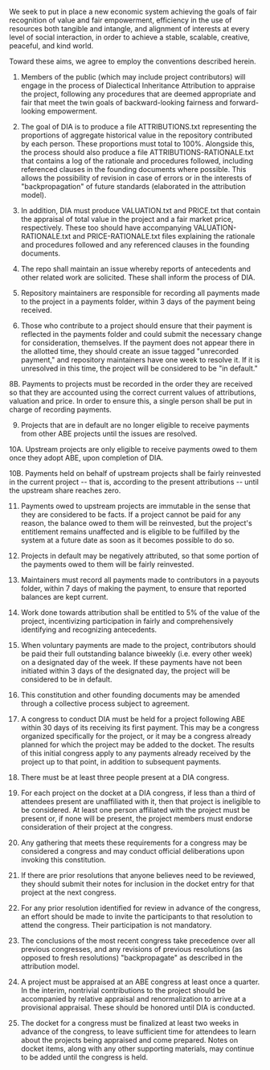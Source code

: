 We seek to put in place a new economic system achieving the goals of fair recognition of value and fair empowerment, efficiency in the use of resources both tangible and intangle, and alignment of interests at every level of social interaction, in order to achieve a stable, scalable, creative, peaceful, and kind world.

Toward these aims, we agree to employ the conventions described herein.

1. Members of the public (which may include project contributors) will engage in the process of Dialectical Inheritance Attribution to appraise the project, following any procedures that are deemed appropriate and fair that meet the twin goals of backward-looking fairness and forward-looking empowerment.

2. The goal of DIA is to produce a file ATTRIBUTIONS.txt representing the proportions of aggregate historical value in the repository contributed by each person. These proportions must total to 100%. Alongside this, the process should also produce a file ATTRIBUTIONS-RATIONALE.txt that contains a log of the rationale and procedures followed, including referenced clauses in the founding documents where possible. This allows the possibility of revision in case of errors or in the interests of "backpropagation" of future standards (elaborated in the attribution model).

3. In addition, DIA must produce VALUATION.txt and PRICE.txt that contain the appraisal of total value in the project and a fair market price, respectively. These too should have accompanying VALUATION-RATIONALE.txt and PRICE-RATIONALE.txt files explaining the rationale and procedures followed and any referenced clauses in the founding documents.

6. The repo shall maintain an issue whereby reports of antecedents and other related work are solicited. These shall inform the process of DIA.

7. Repository maintainers are responsible for recording all payments made to the project in a payments folder, within 3 days of the payment being received.

8. Those who contribute to a project should ensure that their payment is reflected in the payments folder and could submit the necessary change for consideration, themselves. If the payment does not appear there in the allotted time, they should create an issue tagged "unrecorded payment," and repository maintainers have one week to resolve it. If it is unresolved in this time, the project will be considered to be "in default."

8B. Payments to projects must be recorded in the order they are received so that they are accounted using the correct current values of attributions, valuation and price. In order to ensure this, a single person shall be put in charge of recording payments.

9. Projects that are in default are no longer eligible to receive payments from other ABE projects until the issues are resolved.

10A. Upstream projects are only eligible to receive payments owed to them once they adopt ABE, upon completion of DIA.

10B. Payments held on behalf of upstream projects shall be fairly reinvested in the current project -- that is, according to the present attributions -- until the upstream share reaches zero.

11. Payments owed to upstream projects are immutable in the sense that they are considered to be facts. If a project cannot be paid for any reason, the balance owed to them will be reinvested, but the project's entitlement remains unaffected and is eligible to be fulfilled by the system at a future date as soon as it becomes possible to do so.

12. Projects in default may be negatively attributed, so that some portion of the payments owed to them will be fairly reinvested.

13. Maintainers must record all payments made to contributors in a payouts folder, within 7 days of making the payment, to ensure that reported balances are kept current.

14. Work done towards attribution shall be entitled to 5% of the value of the project, incentivizing participation in fairly and comprehensively identifying and recognizing antecedents.

15. When voluntary payments are made to the project, contributors should be paid their full outstanding balance biweekly (i.e. every other week) on a designated day of the week. If these payments have not been initiated within 3 days of the designated day, the project will be considered to be in default.

16. This constitution and other founding documents may be amended through a collective process subject to agreement.

17. A congress to conduct DIA must be held for a project following ABE within 30 days of its receiving its first payment. This may be a congress organized specifically for the project, or it may be a congress already planned for which the project may be added to the docket. The results of this initial congress apply to any payments already received by the project up to that point, in addition to subsequent payments.

18. There must be at least three people present at a DIA congress.

19. For each project on the docket at a DIA congress, if less than a third of attendees present are unaffiliated with it, then that project is ineligible to be considered. At least one person affiliated with the project must be present or, if none will be present, the project members must endorse consideration of their project at the congress.

20. Any gathering that meets these requirements for a congress may be considered a congress and may conduct official deliberations upon invoking this constitution.

21. If there are prior resolutions that anyone believes need to be reviewed, they should submit their notes for inclusion in the docket entry for that project at the next congress.

22. For any prior resolution identified for review in advance of the congress, an effort should be made to invite the participants to that resolution to attend the congress. Their participation is not mandatory.

23. The conclusions of the most recent congress take precedence over all previous congresses, and any revisions of previous resolutions (as opposed to fresh resolutions) "backpropagate" as described in the attribution model.

24. A project must be appraised at an ABE congress at least once a quarter. In the interim, nontrivial contributions to the project should be accompanied by relative appraisal and renormalization to arrive at a provisional appraisal. These should be honored until DIA is conducted.

25. The docket for a congress must be finalized at least two weeks in advance of the congress, to leave sufficient time for attendees to learn about the projects being appraised and come prepared. Notes on docket items, along with any other supporting materials, may continue to be added until the congress is held.
